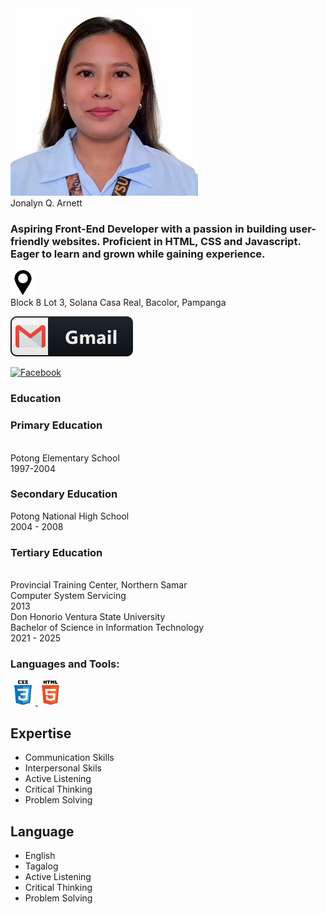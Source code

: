 <img src= "https://raw.githubusercontent.com/arnettjo211/arnettjo211/refs/heads/main/ID-PIC.png">
 <br>
  Jonalyn Q. Arnett
  <br>
</h1>

### Aspiring Front-End Developer with a passion in building user-friendly websites. Proficient in HTML, CSS and Javascript. Eager to learn and grown while gaining experience. 




<img src= "https://raw.githubusercontent.com/arnettjo211/arnettjo211/refs/heads/main/location-icon.png"
alt = "Location" width= "40" height= "40" class= "center"> 
<br> Block 8 Lot 3, Solana Casa Real, Bacolor, Pampanga


<a href= "jtqa2112@gmail.com" target="_blank"><img src= "https://raw.githubusercontent.com/MikeCodesDotNET/ColoredBadges/master/svg/social/gmail.svg"><br></a>

 <a href = "https://www.facebook.com/share/1A63qoXj9i/" target="_blank"><img src= "https://upload.wikimedia.org/wikipedia/commons/thumb/b/b8/2021_Facebook_icon.svg/2048px-2021_Facebook_icon.svg.png"
alt = "Facebook" width= "40" height= "40" class= "center"></a>

### Education
<h3>Primary Education </h3> <br>
Potong Elementary School <br>
1997-2004 <br>
<h3>Secondary Education </h3>
Potong National High School <br>
2004 - 2008
<h3>Tertiary Education </h3> <br>
Provincial Training Center, Northern Samar <br>
Computer System Servicing <br>
2013 <br>
Don Honorio Ventura State University <br>
Bachelor of Science in Information Technology <br>
2021 - 2025


<h3 align="left">Languages and Tools:</h3>
<p align="left"> <a href="https://www.w3schools.com/css/" 
target="_blank" rel="noreferrer">
<img src="https://raw.githubusercontent.com/devicons/devicon/master/icons/css3/css3-original-wordmark.svg" 
alt="css3" width="40" height="40"/> </a>
<a href="https://www.w3.org/html/" target="_blank" rel="noreferrer"> 
<img src="https://raw.githubusercontent.com/devicons/devicon/master/icons/html5/html5-original-wordmark.svg"
 alt="html5" width="40" height="40"/> </a> </p>





## Expertise 

* Communication Skills
* Interpersonal Skils
* Active Listening
* Critical Thinking
* Problem Solving

## Language

* English
* Tagalog
* Active Listening
* Critical Thinking
* Problem Solving
